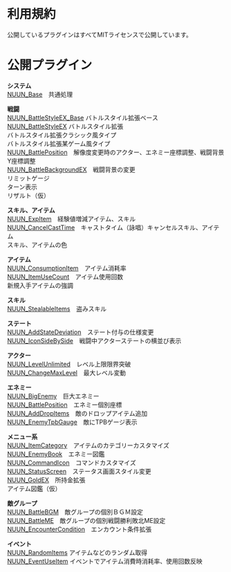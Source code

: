 # 利用規約
公開しているプラグインはすべてMITライセンスで公開しています。

# 公開プラグイン
<b>システム</b><br>
[NUUN_Base](https://raw.githubusercontent.com/nuun888/MZ/master/NUUN_Base.js)　共通処理<br>

<b>戦闘</b><br>
[NUUN_BattleStyleEX_Base](https://raw.githubusercontent.com/nuun888/MZ/master/NUUN_BattleStyleEX_Base.js) バトルスタイル拡張ベース<br>
[NUUN_BattleStyleEX](https://raw.githubusercontent.com/nuun888/MZ/master/NUUN_BattleStyleEX.js) バトルスタイル拡張<br>
バトルスタイル拡張クラシック風タイプ<br>
バトルスタイル拡張某ゲーム風タイプ<br>
[NUUN_BattlePosition](https://raw.githubusercontent.com/nuun888/MZ/master/NUUN_BattlePosition.js)　解像度変更時のアクター、エネミー座標調整、戦闘背景Y座標調整<br>
[NUUN_BattleBackgroundEX](https://raw.githubusercontent.com/nuun888/MZ/master/NUUN_BattleBackgroundEX.js)　戦闘背景の変更<br>
リミットゲージ<br>
ターン表示<br>
リザルト（仮）<br>
  
<b>スキル、アイテム</b><br>
[NUUN_ExpItem](https://raw.githubusercontent.com/nuun888/MZ/master/NUUN_ExpItem.js)　経験値増減アイテム、スキル<br>
[NUUN_CancelCastTime](https://raw.githubusercontent.com/nuun888/MZ/master/NUUN_CancelCastTime.js)　キャストタイム（詠唱）キャンセルスキル、アイテム<br>
スキル、アイテムの色<br>

<b>アイテム</b><br>
[NUUN_ConsumptionItem](https://raw.githubusercontent.com/nuun888/MZ/master/NUUN_ConsumptionItem.js)　アイテム消耗率<br>
[NUUN_ItemUseCount](https://raw.githubusercontent.com/nuun888/MZ/master/NUUN_ItemUseCount.js)　アイテム使用回数<br>
新規入手アイテムの強調<br>

<b>スキル</b><br>
[NUUN_StealableItems](https://raw.githubusercontent.com/nuun888/MZ/master/NUUN_StealableItems.js)　盗みスキル<br>

<b>ステート</b><br>
[NUUN_AddStateDeviation](https://raw.githubusercontent.com/nuun888/MZ/master/NUUN_AddStateDeviation.js)　ステート付与の仕様変更<br>
[NUUN_IconSideBySide](https://raw.githubusercontent.com/nuun888/MZ/master/NUUN_IconSideBySide.js)　戦闘中アクターステートの横並び表示

<b>アクター</b><br>
[NUUN_LevelUnlimited](https://raw.githubusercontent.com/nuun888/MZ/master/NUUN_LevelUnlimited.js)　レベル上限限界突破<br>
[NUUN_ChangeMaxLevel](https://raw.githubusercontent.com/nuun888/MZ/master/NUUN_ChangeMaxLevel.js)　最大レベル変動<br>

<b>エネミー</b><br>
[NUUN_BigEnemy](https://raw.githubusercontent.com/nuun888/MZ/master/NUUN_BigEnemy.js)　巨大エネミー<br>
[NUUN_BattlePosition](https://raw.githubusercontent.com/nuun888/MZ/master/NUUN_EnemyPosition.js)　エネミー個別座標<br>
[NUUN_AddDropItems](https://raw.githubusercontent.com/nuun888/MZ/master/NUUN_AddDropItems.js)　敵のドロップアイテム追加<br>
[NUUN_EnemyTpbGauge](https://raw.githubusercontent.com/nuun888/MZ/master/NUUN_EnemyTpbGauge.js)　敵にTPBゲージ表示<br>

<b>メニュー系</b><br>
[NUUN_ItemCategory](https://raw.githubusercontent.com/nuun888/MZ/master/NUUN_ItemCategory.js)　アイテムのカテゴリーカスタマイズ<br>
[NUUN_EnemyBook](https://raw.githubusercontent.com/nuun888/MZ/master/NUUN_EnemyBook.js)　エネミー図鑑<br>
[NUUN_CommandIcon](https://raw.githubusercontent.com/nuun888/MZ/master/NUUN_CommandIcon.js)　コマンドカスタマイズ<br>
[NUUN_StatusScreen](https://raw.githubusercontent.com/nuun888/MZ/master/NUUN_StatusScreen.js)　ステータス画面スタイル変更<br>
[NUUN_GoldEX](https://raw.githubusercontent.com/nuun888/MZ/master/NUUN_GoldEX.js)　所持金拡張<br>
アイテム図鑑（仮）<br>

<b>敵グループ</b><br>
[NUUN_BattleBGM](https://raw.githubusercontent.com/nuun888/MZ/master/NUUN_BattleBGM.js)　敵グループの個別ＢＧＭ設定<br>
[NUUN_BattleME](https://raw.githubusercontent.com/nuun888/MZ/master/NUUN_BattleME.js)　敵グループの個別戦闘勝利敗北ME設定<br>
[NUUN_EncounterCondition](https://github.com/nuun888/MZ/blob/master/NUUN_EncounterCondition.js)　エンカウント条件拡張<br>

<b>イベント</b><br>
[NUUN_RandomItems](https://raw.githubusercontent.com/nuun888/MZ/master/NUUN_RandomItems.js)  アイテムなどのランダム取得<br>
[NUUN_EventUseItem](https://raw.githubusercontent.com/nuun888/MZ/master/NUUN_EventUseItem.js) イベントでアイテム消費時消耗率、使用回数反映<br>


